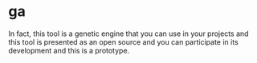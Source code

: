 # ga
In fact, this tool is a genetic engine that you can use in your projects and this tool is presented as an open source and you can participate in its development and this is a prototype.
